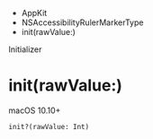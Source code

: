 

- AppKit
- NSAccessibilityRulerMarkerType
-  init(rawValue:) 

Initializer

# init(rawValue:)

macOS 10.10+

``` source
init?(rawValue: Int)
```

